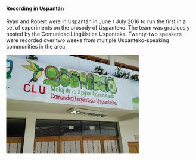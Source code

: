 #### Recording in Uspant&aacute;n ####

Ryan and Robert were in Uspant&aacute;n in June / July 2016 to run the first in a set of experiments on the prosody of Uspanteko. The team was graciously hosted by the Comunidad Ling&uuml;&iacute;stica Uspanteka. Twenty-two speakers were recorded over two weeks from multiple Uspanteko-speaking communities in the area.

![Communidad Ling&uuml;&iacute;stica Uspanteka](resources/Pictures/clu.jpg)
